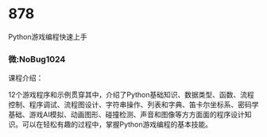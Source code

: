 # 878
Python游戏编程快速上手
### 微:NoBug1024 


课程介绍：

12个游戏程序和示例贯穿其中，介绍了Python基础知识、数据类型、函数、流程控制、程序调试、流程图设计、字符串操作、列表和字典、笛卡尔坐标系、密码学基础、游戏AI模拟、动画图形、碰撞检测、声音和图像等方方面面的程序设计知识。可以在轻松有趣的过程中，掌握Python游戏编程的基本技能。

